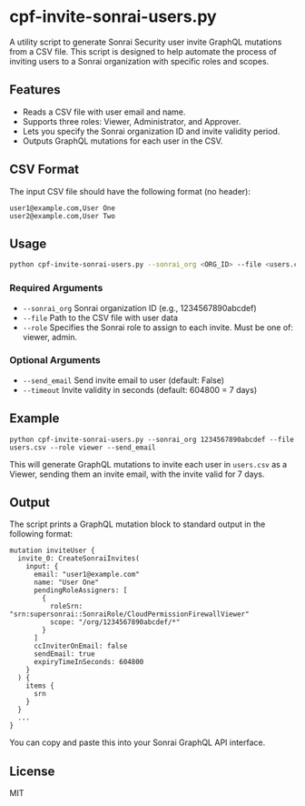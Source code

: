 # cpf-invite-sonrai-users.py

A utility script to generate Sonrai Security user invite GraphQL mutations from a CSV file. This script is designed to help automate the process of inviting users to a Sonrai organization with specific roles and scopes.

## Features
- Reads a CSV file with user email and name.
- Supports three roles: Viewer, Administrator, and Approver.
- Lets you specify the Sonrai organization ID and invite validity period.
- Outputs GraphQL mutations for each user in the CSV.

## CSV Format
The input CSV file should have the following format (no header):

```
user1@example.com,User One
user2@example.com,User Two
```

## Usage

```sh
python cpf-invite-sonrai-users.py --sonrai_org <ORG_ID> --file <users.csv> --role <viewer|admin> [--send_email] [--timeout <seconds>]
```

### Required Arguments
- `--sonrai_org`      Sonrai organization ID (e.g., 1234567890abcdef)
- `--file`           Path to the CSV file with user data
- `--role`           Specifies the Sonrai role to assign to each invite. Must be one of: viewer, admin.

### Optional Arguments
- `--send_email`     Send invite email to user (default: False)
- `--timeout`        Invite validity in seconds (default: 604800 = 7 days)

## Example

```
python cpf-invite-sonrai-users.py --sonrai_org 1234567890abcdef --file users.csv --role viewer --send_email
```

This will generate GraphQL mutations to invite each user in `users.csv` as a Viewer, sending them an invite email, with the invite valid for 7 days.

## Output
The script prints a GraphQL mutation block to standard output in the following format:

```
mutation inviteUser {
  invite_0: CreateSonraiInvites(
    input: {
      email: "user1@example.com"
      name: "User One"
      pendingRoleAssigners: [
        {
          roleSrn: "srn:supersonrai::SonraiRole/CloudPermissionFirewallViewer"
          scope: "/org/1234567890abcdef/*"
        }
      ]
      ccInviterOnEmail: false
      sendEmail: true
      expiryTimeInSeconds: 604800
    }
  ) {
    items {
      srn
    }
  }
  ...
}
```

You can copy and paste this into your Sonrai GraphQL API interface.

## License
MIT
